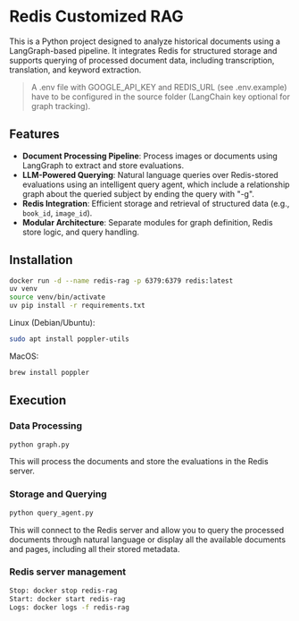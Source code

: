 # Redis Customized RAG

This is a Python project designed to analyze historical documents using a LangGraph-based pipeline. It integrates Redis for structured storage and supports querying of processed document data, including transcription, translation, and keyword extraction.

> A .env file with GOOGLE_API_KEY and REDIS_URL (see .env.example) have to be configured in the source folder (LangChain key optional for graph tracking).

## Features

- **Document Processing Pipeline**: Process images or documents using LangGraph to extract and store evaluations.
- **LLM-Powered Querying**: Natural language queries over Redis-stored evaluations using an intelligent query agent, which include a relationship graph about the queried subject by ending the query with "-g".
- **Redis Integration**: Efficient storage and retrieval of structured data (e.g., `book_id`, `image_id`).
- **Modular Architecture**: Separate modules for graph definition, Redis store logic, and query handling.

## Installation

```bash
docker run -d --name redis-rag -p 6379:6379 redis:latest
uv venv
source venv/bin/activate
uv pip install -r requirements.txt
```

Linux (Debian/Ubuntu):

```bash
sudo apt install poppler-utils
```

MacOS:

```bash
brew install poppler
```

## Execution

### Data Processing

```bash
python graph.py
```

This will process the documents and store the evaluations in the Redis server.

### Storage and Querying

```bash
python query_agent.py
```

This will connect to the Redis server and allow you to query the processed documents through natural language or display all the available documents and pages, including all their stored metadata.

### Redis server management

```bash
Stop: docker stop redis-rag
Start: docker start redis-rag
Logs: docker logs -f redis-rag
```
